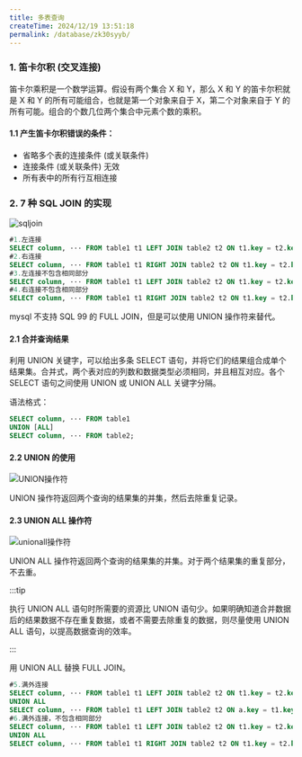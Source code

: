 ```yaml
---
title: 多表查询
createTime: 2024/12/19 13:51:18
permalink: /database/zk30syyb/
---
```


### 1. 笛卡尔积 (交叉连接)

笛卡尔乘积是一个数学运算。假设有两个集合 X 和 Y，那么 X 和 Y 的笛卡尔积就是 X 和 Y 的所有可能组合，也就是第一个对象来自于 X，第二个对象来自于 Y 的所有可能。组合的个数几位两个集合中元素个数的乘积。

#### 1.1 产生笛卡尔积错误的条件：

- 省略多个表的连接条件 (或关联条件)
- 连接条件 (或关联条件) 无效
- 所有表中的所有行互相连接

### 2. 7 种 SQL JOIN 的实现

![sqljoin](/mysql/sqljoin.png)

```sql
#1.左连接
SELECT column, ··· FROM table1 t1 LEFT JOIN table2 t2 ON t1.key = t2.key;
#2.右连接
SELECT column, ··· FROM table1 t1 RIGHT JOIN table2 t2 ON t1.key = t2.key;
#3.左连接不包含相同部分
SELECT column, ··· FROM table1 t1 LEFT JOIN table2 t2 ON t1.key = t2.key WHERE t2.key IS NULL;
#4.右连接不包含相同部分
SELECT column, ··· FROM table1 t1 RIGHT JOIN table2 t2 ON t1.key = t2.key WHERE t1.key IS NULL;
```

mysql 不支持 SQL 99 的 FULL JOIN，但是可以使用 UNION 操作符来替代。

#### 2.1 合并查询结果

利用 UNION 关键字，可以给出多条 SELECT 语句，并将它们的结果组合成单个结果集。合并式，两个表对应的列数和数据类型必须相同，并且相互对应。各个 SELECT 语句之间使用 UNION 或 UNION ALL 关键字分隔。

语法格式：

```sql
SELECT column, ··· FROM table1
UNION [ALL]
SELECT column, ··· FROM table2;
```

#### 2.2 UNION 的使用

![UNION操作符](/mysql/union操作符.png)

UNION 操作符返回两个查询的结果集的并集，然后去除重复记录。

#### 2.3 UNION ALL 操作符

![unionall操作符](/mysql/unionall操作符.png)

UNION ALL 操作符返回两个查询的结果集的并集。对于两个结果集的重复部分，不去重。

:::tip

执行 UNION ALL 语句时所需要的资源比 UNION 语句少。如果明确知道合并数据后的结果数据不存在重复数据，或者不需要去除重复的数据，则尽量使用 UNION ALL 语句，以提高数据查询的效率。

:::

用 UNION ALL 替换 FULL JOIN。

```sql
#5.满外连接
SELECT column, ··· FROM table1 t1 LEFT JOIN table2 t2 ON t1.key = t2.key
UNION ALL
SELECT column, ··· FROM table1 t1 LEFT JOIN table2 t2 ON a.key = t1.key WHERE t2.key IS NULL;
#6.满外连接，不包含相同部分
SELECT column, ··· FROM table1 t1 LEFT JOIN table2 t2 ON t1.key = t2.key WHERE t2.key IS NULL
UNION ALL
SELECT column, ··· FROM table1 t1 RIGHT JOIN table2 t2 ON t1.key = t2.key WHERE t1.key IS NULL;
```